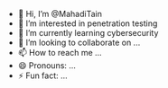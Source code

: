 - 👋 Hi, I’m @MahadiTain
- 👀 I’m interested in penetration testing
- 🌱 I’m currently learning cybersecurity
- 💞️ I’m looking to collaborate on ...
- 📫 How to reach me ...
- 😄 Pronouns: ...
- ⚡ Fun fact: ...

<!---
MahadiTain/MahadiTain is a ✨ special ✨ repository because its `README.md` (this file) appears on your GitHub profile.
You can click the Preview link to take a look at your changes.
--->
